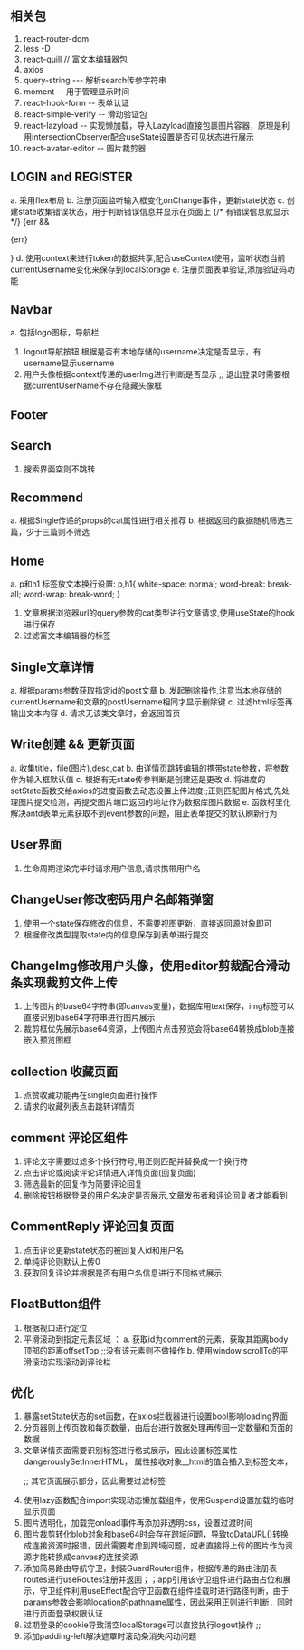 

## 相关包
  1. react-router-dom
  2. less -D
  3. react-quill // 富文本编辑器包
  4. axios
  5. query-string --- 解析search传参字符串
  6. moment -- 用于管理显示时间
  7. react-hook-form  -- 表单认证
  8. react-simple-verify  --  滑动验证包
  9. react-lazyload  --  实现懒加载，导入Lazyload直接包裹图片容器，原理是利用intersectionObserver配合useState设置是否可见状态进行展示
  10. react-avatar-editor -- 图片裁剪器 

## LOGIN and REGISTER
  a. 采用flex布局
  b. 注册页面监听输入框变化onChange事件，更新state状态
  c. 创建state收集错误状态，用于判断错误信息并显示在页面上
  {/* 有错误信息就显示 */}
        {err && <p>{err}</p>}
  d. 使用context来进行token的数据共享,配合useContext使用，监听状态当前currentUsername变化来保存到localStorage
  e. 注册页面表单验证,添加验证码功能

## Navbar
  a. 包括logo图标，导航栏
  1. logout导航按钮 根据是否有本地存储的username决定是否显示，有username显示username
  2. 用户头像根据context传递的userImg进行判断是否显示 ;; 退出登录时需要根据currentUserName不存在隐藏头像框

## Footer
## Search
  1. 搜索界面空则不跳转
  
## Recommend
  a. 根据Single传递的props的cat属性进行相关推荐
  b. 根据返回的数据随机筛选三篇，少于三篇则不筛选

## Home
  a. p和h1 标签放文本换行设置:
  p,h1{
    white-space: normal;
    word-break: break-all;
    word-wrap: break-word;
  }
  1. 文章根据浏览器url的query参数的cat类型进行文章请求,使用useState的hook进行保存
  2. 过滤富文本编辑器的标签

## Single文章详情
  a. 根据params参数获取指定id的post文章
  b. 发起删除操作,注意当本地存储的currentUsername和文章的postUsername相同才显示删除键
  c. 过滤html标签再输出文本内容
  d. 请求无该类文章时，会返回首页

## Write创建 && 更新页面
  a. 收集title，file(图片),desc,cat
  b. 由详情页跳转编辑的携带state参数，将参数作为输入框默认值
  c. 根据有无state传参判断是创建还是更改
  d. 将进度的setState函数交给axios的进度函数去动态设置上传进度;;正则匹配图片格式,先处理图片提交检测，再提交图片端口返回的地址作为数据库图片数据
  e. 函数柯里化解决antd表单元素获取不到event参数的问题，阻止表单提交的默认刷新行为


## User界面
  1. 生命周期渲染完毕时请求用户信息,请求携带用户名

## ChangeUser修改密码用户名邮箱弹窗
  1. 使用一个state保存修改的信息，不需要视图更新，直接返回源对象即可
  2. 根据修改类型提取state内的信息保存到表单进行提交

## ChangeImg修改用户头像，使用editor剪裁配合滑动条实现裁剪文件上传
  1. 上传图片的base64字符串(即canvas变量)，数据库用text保存，img标签可以直接识别base64字符串进行图片展示
  2. 裁剪框优先展示base64资源，上传图片点击预览会将base64转换成blob连接嵌入预览图框

## collection 收藏页面
  1. 点赞收藏功能再在single页面进行操作
  2. 请求的收藏列表点击跳转详情页

## comment 评论区组件
  1. 评论文字需要过滤多个换行符号,用正则匹配并替换成一个换行符
  2. 点击评论或阅读评论详情进入详情页面(回复页面)
  3. 筛选最新的回复作为简要评论回复
  4. 删除按钮根据登录的用户名决定是否展示,文章发布者和评论回复者才能看到

## CommentReply 评论回复页面
  1. 点击评论更新state状态的被回复人id和用户名
  2. 单纯评论则默认上传0
  3. 获取回复评论并根据是否有用户名信息进行不同格式展示,

## FloatButton组件
  1. 根据视口进行定位
  2. 平滑滚动到指定元素区域 ：
    a. 获取id为comment的元素，获取其距离body顶部的距离offsetTop ;;没有该元素则不做操作
    b. 使用window.scrollTo的平滑滚动实现滚动到评论栏

## 优化
  1. 暴露setState状态的set函数，在axios拦截器进行设置bool影响loading界面
  2. 分页器则上传页数和每页数量，由后台进行数据处理再传回一定数量和页面的数据
  3. 文章详情页面需要识别标签进行格式展示，因此设置标签属性dangerouslySetInnerHTML， 属性接收对象__html的值会插入到标签文本，<p dangerouslySetInnerHTML={{__html:post?.desc}}> ;; 其它页面展示部分，因此需要过滤标签
  4. 使用lazy函数配合import实现动态懒加载组件，使用Suspend设置加载的临时显示页面
  5. 图片透明化，加载完onload事件再添加非透明css，设置过渡时间
  6. 图片裁剪转化blob对象和base64时会存在跨域问题，导致toDataURL()转换成连接资源时报错，因此需要考虑到跨域问题，或者直接将上传的图片作为资源才能转换成canvas的连接资源
  7. 添加简易路由导航守卫，封装GuardRouter组件，根据传递的路由注册表routes进行useRoutes注册并返回；；app引用该守卫组件进行路由占位和展示，守卫组件利用useEffect配合守卫函数在组件挂载时进行路径判断，由于params参数会影响location的pathname属性，因此采用正则进行判断，同时进行页面登录权限认证
  8. 过期登录的cookie导致清空localStorage可以直接执行logout操作 ;;
  9. 添加padding-left解决遮罩时滚动条消失闪动问题